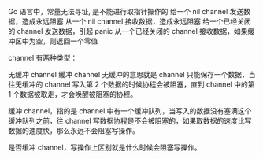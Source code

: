 Go 语⾔中，常量⽆法寻址, 是不能进⾏取指针操作的
给⼀个 nil channel 发送数据，造成永远阻塞
从⼀个 nil channel 接收数据，造成永远阻塞
给⼀个已经关闭的 channel 发送数据，引起 panic
从⼀个已经关闭的 channel 接收数据，如果缓冲区中为空，则返回⼀个零值

channel 有两种类型：

无缓冲 channel
缓冲 channel
无缓冲的意思就是 channel 只能保存一个数据，当往无缓冲的 channel 写入第 2 个数据的时候协程会被阻塞，直到 channel 中的第 1 个数据被取走，才会唤醒被阻塞的协程。

缓冲 channel，指的是 channel 中有一个缓冲队列，当写入的数据没有塞满这个缓冲队列之前，往 channel 写数据协程是不会被阻塞的，如果取数据的速度比写数据的速度快，那么永远不会阻塞写操作。

是否缓冲 channel，写操作上区别就是什么时候会阻塞写操作。